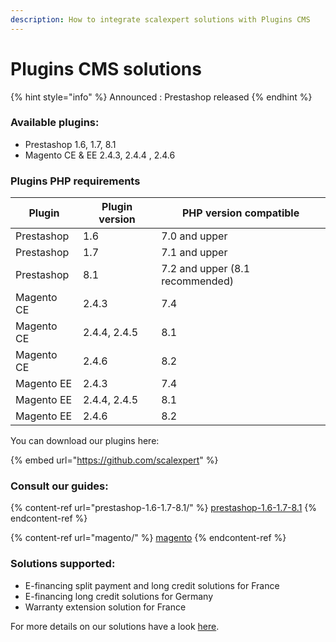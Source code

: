 ```yaml
---
description: How to integrate scalexpert solutions with Plugins CMS
---
```


# Plugins CMS solutions

{% hint style="info" %}
Announced : Prestashop released
{% endhint %}

### Available plugins:

* Prestashop 1.6, 1.7, 8.1
* Magento CE & EE 2.4.3, 2.4.4 , 2.4.6

### Plugins PHP requirements

| Plugin     | Plugin version | PHP version compatible          |
| ---------- | -------------- | ------------------------------- |
| Prestashop | 1.6            | 7.0 and upper                   |
| Prestashop | 1.7            | 7.1 and upper                   |
| Prestashop | 8.1            | 7.2 and upper (8.1 recommended) |
| Magento CE | 2.4.3          | 7.4                             |
| Magento CE | 2.4.4, 2.4.5   | 8.1                             |
| Magento CE | 2.4.6          | 8.2                             |
| Magento EE | 2.4.3          | 7.4                             |
| Magento EE | 2.4.4, 2.4.5   | 8.1                             |
| Magento EE | 2.4.6          | 8.2                             |

You can download our plugins here:

{% embed url="https://github.com/scalexpert" %}

### Consult our guides:

{% content-ref url="prestashop-1.6-1.7-8.1/" %}
[prestashop-1.6-1.7-8.1](prestashop-1.6-1.7-8.1/)
{% endcontent-ref %}

{% content-ref url="magento/" %}
[magento](magento/)
{% endcontent-ref %}

### Solutions supported:

* E-financing split payment and long credit solutions for France
* E-financing long credit solutions for Germany
* Warranty extension solution for France

For more details on our solutions have a look [here](broken-reference).
